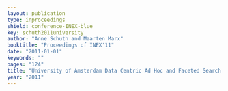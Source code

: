 ```yaml
---
layout: publication
type: inproceedings
shield: conference-INEX-blue
key: schuth2011university
author: "Anne Schuth and Maarten Marx"
booktitle: "Proceedings of INEX'11"
date: "2011-01-01"
keywords: ""
pages: "124"
title: "University of Amsterdam Data Centric Ad Hoc and Faceted Search Runs"
year: "2011"
---
```

